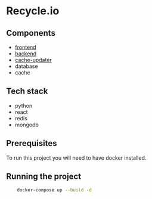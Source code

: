 # Recycle.io

## Components
- [frontend](frontend/README.md)
- [backend](backend/README.md)
- [cache-updater](cache-updater/README.md)
- database
- cache

## Tech stack
- python
- react
- redis
- mongodb
  
## Prerequisites
To run this project you will need to have docker installed.

## Running the project
```bash
    docker-compose up --build -d
```